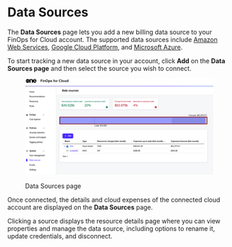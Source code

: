 # Data Sources

The **Data Sources** page lets you add a new billing data source to your FinOps for Cloud account. The supported data sources include [Amazon Web Services](amazon-web-services/), [Google Cloud Platform](google-cloud-platform.md), and [Microsoft Azure](microsoft-azure.md).&#x20;

To start tracking a new data source in your account, click **Add** on the **Data Sources page** and then select the source you wish to connect.&#x20;

<figure><img src="../../../.gitbook/assets/finOps_data_source (1).png" alt=""><figcaption><p>Data Sources page</p></figcaption></figure>

Once connected, the details and cloud expenses of the connected cloud account are displayed on the **Data Sources** page.&#x20;

Clicking a source displays the resource details page where you can view properties and manage the data source, including options to rename it, update credentials, and disconnect.

